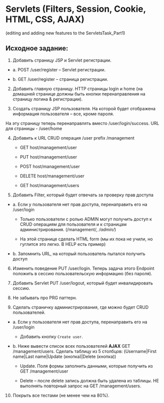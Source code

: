 # Servlets (Filters, Session, Cookie, HTML, CSS, AJAX) 

  (editing and adding new features to the ServletsTask_Part1)
  
Исходное задание: 
-----------------
1) Добавить страницу JSP и Servlet регистрации. 

* a. POST /user/register – Servlet регистрации.

* b. GET /user/register – страница регистрации.

2. Добавить главную страницу. HTTP страницы login и home (на домашней странице должны быть кнопки перенаправления на страницу 
логина & регистрации).

3. Создать страницу JSP пользователя. На которой будет отображена информация пользователя – все, кроме пароля. 

  На эту страницу теперь перенаправлять вместо /user/login/success.
  URL для страницы - /user/home

4. Добавить к URL CRUD операция /user prefix /management

      * GET host/management/user
      
      * PUT host/management/user

      * POST host/management/user

      * DELETE host/management/user
      
      * GET host/management/users

5. Добавить Filter, который будет отвечать за проверку прав доступа

* a. Если у пользователя нет прав доступа, перенаправить его на /user/login
  
   *  Только пользователи с ролью ADMIN могут получить доступ к CRUD операциям для пользователя и к страницам
      администрирования. (/management/*, /admin/*)
   
   *  На этой странице сделать HTML form (мы их пока не учили, но
      гуглится это легко. В HELP есть пример)
 
* b. Запомнить URL, на который пользователь пытался получить доступ

6. Изменить поведение PUT /user/login. Теперь задача этого Endpoint положить в сессию пользовательскую информацию (без пароля).

7. Добавить Servlet PUT /user/logout, который будет инвалидировать сессию.

8. Не забывать про PRG паттерн.

9. Сделать страничку администрирования, где можно будет CRUD пользователей.

* a. Если у пользователя нет прав доступа, перенаправить его на /user/login
  
   *  Добавить кнопку `Create user`.
   
*  b. Ниже вывести список всех пользователей **AJAX** GET /management/users.
      Cделать таблицу из 5 столбцов: (Username|First name|Last name|Update (кнопка)|Delete (кнопка))
      
   *  Update. Поля формы заполнить данными, которые получить из GET /management/user
   
   *  Delete – после delete запись должна быть удалена из таблицы. НЕ выполнять повторный запрос на GET /management/users. 
   
10. Покрыть все тестами (не менее чем на 80%).
